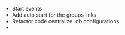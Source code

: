 - Start events 
- Add auto start for the groups links
- Refactor code centralize .db configurations 
- 